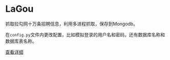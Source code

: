 # LaGou

抓取拉勾网十万条招聘信息，利用多进程抓取，保存到Mongodb。

在`config.py`文件内更改配置，比如模拟登录的用户名和密码，还有数据库名称和数据库表名称。

<a href="http://www.yukunweb.com/370.html">查看详细</a>
